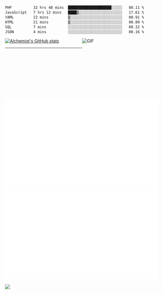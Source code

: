 <!--START_SECTION:waka-->

```text
PHP          32 hrs 48 mins  ████████████████████░░░░░   80.11 %
JavaScript   7 hrs 12 mins   ████▒░░░░░░░░░░░░░░░░░░░░   17.61 %
YAML         22 mins         ▒░░░░░░░░░░░░░░░░░░░░░░░░   00.91 %
HTML         21 mins         ▒░░░░░░░░░░░░░░░░░░░░░░░░   00.89 %
SQL          7 mins          ░░░░░░░░░░░░░░░░░░░░░░░░░   00.32 %
JSON         4 mins          ░░░░░░░░░░░░░░░░░░░░░░░░░   00.16 %
```

<!--END_SECTION:waka-->

[![Alchemist's GitHub stats](https://github-readme-stats.vercel.app/api?username=DrMaxis&show_icons=true&theme=outrun&count_private=true)](#)
<img align="right" alt="GIF" src="https://user-images.githubusercontent.com/5355808/139111924-210cc6fa-9fb1-4dac-929d-6324a5836a92.gif" width="250" height="200" />
<hr />

![](https://raw.githubusercontent.com/DrMaxis/github-stats-transparent/output/generated/overview.svg)
![](https://raw.githubusercontent.com/DrMaxis/github-stats-transparent/output/generated/languages.svg)

 
<a href="https://count.getloli.com/"><img src="https://count.getloli.com/get/@:maxis-the-alchemist?theme=rule34"></a>
<!-- https://count.getloli.com/get/@alchemist?theme=rule34 -->
<br>
